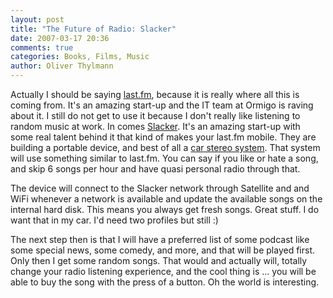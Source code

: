 ```yaml
---
layout: post
title: "The Future of Radio: Slacker"
date: 2007-03-17 20:36
comments: true
categories: Books, Films, Music
author: Oliver Thylmann
---
```







Actually I should be saying [last.fm](http://last.fm), because it is really where all this is coming from. It's an amazing start-up and the IT team at Ormigo is raving about it. I still do not get to use it because I don't really like listening to random music at work. In comes [Slacker](http://slacker.com/). It's an amazing start-up with some real talent behind it that kind of makes your last.fm mobile. They are building a portable device, and best of all a [car stereo system](http://www.slacker.com/products.html). That system will use something similar to last.fm. You can say if you like or hate a song, and skip 6 songs per hour and have quasi personal radio through that.

The device will connect to the Slacker network through Satellite and and WiFi whenever a network is available and update the available songs on the internal hard disk. This means you always get fresh songs. Great stuff. I do want that in my car. I'd need two profiles but still :)

The next step then is that I will have a preferred list of some podcast like some special news, some comedy, and more, and that will be played first. Only then I get some random songs. That would and actually will, totally change your radio listening experience, and the cool thing is ... you will be able to buy the song with the press of a button. Oh the world is interesting.

